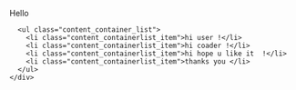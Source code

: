 <div class="container">
  <div class="content">
    <div class="content__container">
      <p class="content_container_text">
        Hello
      </p>
    
      <ul class="content_container_list">
        <li class="content_containerlist_item">hi user !</li>
        <li class="content_containerlist_item">hi coader !</li>
        <li class="content_containerlist_item">hi hope u like it  !</li>
        <li class="content_containerlist_item">thanks you </li>
      </ul>
    </div>
  </div>
</div
